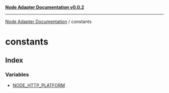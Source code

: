 [**Node Adapter Documentation v0.0.2**](../README.md)

***

[Node Adapter Documentation](../modules.md) / constants

# constants

## Index

### Variables

- [NODE\_HTTP\_PLATFORM](variables/NODE_HTTP_PLATFORM.md)
